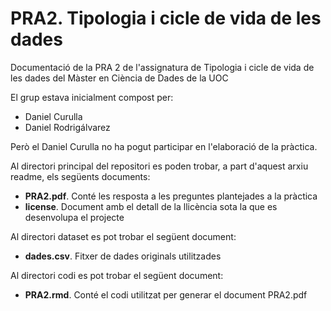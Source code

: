 # PRA2. Tipologia i cicle de vida de les dades
Documentació de la PRA 2 de l'assignatura de Tipologia i cicle de vida de les dades del Màster en Ciència de Dades de la UOC

El grup estava inicialment compost per:
- Daniel Curulla
- Daniel Rodrigálvarez

Però el Daniel Curulla no ha pogut participar en l'elaboració de la pràctica.

Al directori principal del repositori es poden trobar, a part d'aquest arxiu readme, els següents documents:
- **PRA2.pdf**. Conté les resposta a les preguntes plantejades a la pràctica
- **license**. Document amb el detall de la llicència sota la que es desenvolupa el projecte

Al directori dataset es pot trobar el següent document:
- **dades.csv**. Fitxer de dades originals utilitzades

Al directori codi es pot trobar el següent document:
- **PRA2.rmd**. Conté el codi utilitzat per generar el document PRA2.pdf
